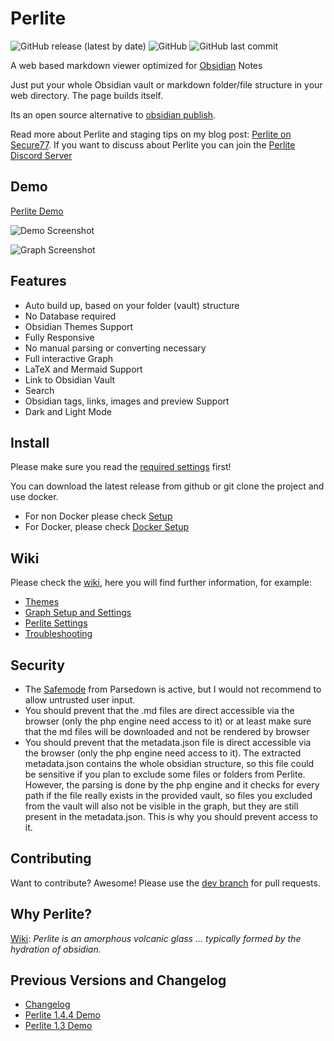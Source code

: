 # Perlite
  
![GitHub release (latest by date)](https://img.shields.io/github/v/release/secure-77/perlite) ![GitHub](https://img.shields.io/github/license/secure-77/perlite) ![GitHub last commit](https://img.shields.io/github/last-commit/secure-77/Perlite)


A web based markdown viewer optimized for [Obsidian](https://obsidian.md/) Notes

Just put your whole Obsidian vault or markdown folder/file structure in your web directory. The page builds itself. 

Its an open source alternative to  [obsidian publish](https://obsidian.md/publish).

Read more about Perlite and staging tips on my blog post: [Perlite on Secure77](https://secure77.de/perlite).
If you want to discuss about Perlite you can join the [Perlite Discord Server](https://discord.gg/pkJ347ssWT)


## Demo

[Perlite Demo](https://perlite.secure77.de/)


![Demo Screenshot](https://raw.githubusercontent.com/secure-77/Perlite/main/screenshots/screenshot.png "Demo Screenshot")

![Graph Screenshot](https://raw.githubusercontent.com/secure-77/Perlite/main/screenshots/graph.png "Graph Screenshot")

## Features

- Auto build up, based on your folder (vault) structure
- No Database required
- Obsidian Themes Support
- Fully Responsive
- No manual parsing or converting necessary
- Full interactive Graph
- LaTeX and Mermaid Support
- Link to Obsidian Vault
- Search
- Obsidian tags, links, images and preview Support
- Dark and Light Mode


## Install
Please make sure you read the [required settings](https://github.com/secure-77/Perlite/wiki/03---Perlite-Settings#required-settings) first!

You can download the latest release from github or git clone the project and use docker.

- For non Docker please check [Setup](https://github.com/secure-77/Perlite/wiki/01---Setup-(no-Docker))
- For Docker, please check [Docker Setup](https://github.com/secure-77/Perlite/wiki/02---Setup-Docker)


## Wiki
Please check the [wiki](https://github.com/secure-77/Perlite/wiki), here you will find further information, for example:

- [Themes](https://github.com/secure-77/Perlite/wiki/Themes)
- [Graph Setup and Settings](https://github.com/secure-77/Perlite/wiki/Graph)
- [Perlite Settings](https://github.com/secure-77/Perlite/wiki/03---Perlite-Settings)
- [Troubleshooting](https://github.com/secure-77/Perlite/wiki/Troubleshooting)


## Security
- The [Safemode](https://github.com/erusev/parsedown#security) from Parsedown is active, but I would not recommend to allow untrusted user input.
- You should prevent that the .md files are direct accessible via the browser (only the php engine need access to it) or at least make sure that the md files will be downloaded and not be rendered by browser
- You should prevent that the metadata.json file is direct accessible via the browser (only the php engine need access to it). The extracted metadata.json contains the whole obsidian structure, so this file could be sensitive if you plan to exclude some files or folders from Perlite. However, the parsing is done by the php engine and it checks for every path if the file really exists in the provided vault, so files you excluded from the vault will also not be visible in the graph, but they are still present in the metadata.json. This is why you should prevent access to it.


## Contributing
Want to contribute? Awesome! Please use the [dev branch](https://github.com/secure-77/Perlite/tree/dev) for pull requests.


## Why Perlite?
[Wiki](https://en.wikipedia.org/wiki/Perlite):
*Perlite is an amorphous volcanic glass ... typically formed by the hydration of obsidian.*


## Previous Versions and Changelog

- [Changelog](https://github.com/secure-77/Perlite/blob/main/Changelog.md)
- [Perlite 1.4.4 Demo](https://perlite.secure77.de/1.4.4)
- [Perlite 1.3 Demo](https://perlite.secure77.de/1.3)
